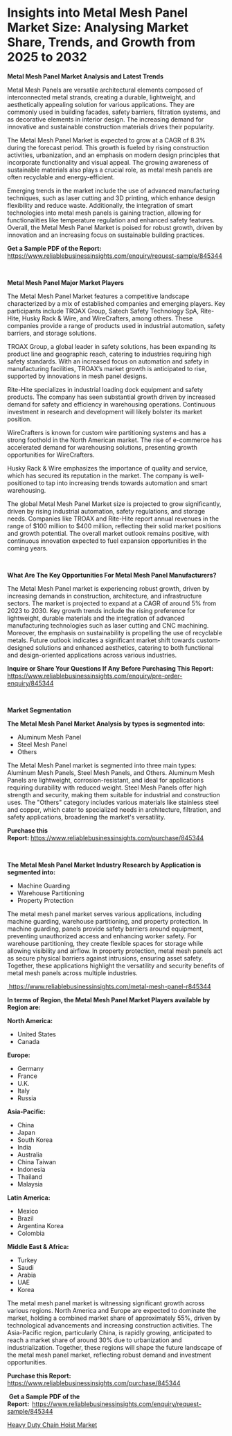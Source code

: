 <p><h1>Insights into Metal Mesh Panel Market Size: Analysing Market Share, Trends, and Growth from 2025 to 2032</h1></p><p><strong>Metal Mesh Panel Market Analysis and Latest Trends</strong></p>
<p><p>Metal Mesh Panels are versatile architectural elements composed of interconnected metal strands, creating a durable, lightweight, and aesthetically appealing solution for various applications. They are commonly used in building facades, safety barriers, filtration systems, and as decorative elements in interior design. The increasing demand for innovative and sustainable construction materials drives their popularity.</p><p>The Metal Mesh Panel Market is expected to grow at a CAGR of 8.3% during the forecast period. This growth is fueled by rising construction activities, urbanization, and an emphasis on modern design principles that incorporate functionality and visual appeal. The growing awareness of sustainable materials also plays a crucial role, as metal mesh panels are often recyclable and energy-efficient.</p><p>Emerging trends in the market include the use of advanced manufacturing techniques, such as laser cutting and 3D printing, which enhance design flexibility and reduce waste. Additionally, the integration of smart technologies into metal mesh panels is gaining traction, allowing for functionalities like temperature regulation and enhanced safety features. Overall, the Metal Mesh Panel Market is poised for robust growth, driven by innovation and an increasing focus on sustainable building practices.</p></p>
<p><strong>Get a Sample PDF of the Report:&nbsp;</strong> <a href="https://www.reliablebusinessinsights.com/enquiry/request-sample/845344?utm_campaign=2203&utm_medium=2&utm_source=Github&utm_content=ia&utm_term=17022025&utm_id=metal-mesh-panel">https://www.reliablebusinessinsights.com/enquiry/request-sample/845344</a></p>
<p>&nbsp;</p>
<p><strong>Metal Mesh Panel Major Market Players</strong></p>
<p><p>The Metal Mesh Panel Market features a competitive landscape characterized by a mix of established companies and emerging players. Key participants include TROAX Group, Satech Safety Technology SpA, Rite-Hite, Husky Rack & Wire, and WireCrafters, among others. These companies provide a range of products used in industrial automation, safety barriers, and storage solutions.</p><p>TROAX Group, a global leader in safety solutions, has been expanding its product line and geographic reach, catering to industries requiring high safety standards. With an increased focus on automation and safety in manufacturing facilities, TROAX’s market growth is anticipated to rise, supported by innovations in mesh panel designs.</p><p>Rite-Hite specializes in industrial loading dock equipment and safety products. The company has seen substantial growth driven by increased demand for safety and efficiency in warehousing operations. Continuous investment in research and development will likely bolster its market position.</p><p>WireCrafters is known for custom wire partitioning systems and has a strong foothold in the North American market. The rise of e-commerce has accelerated demand for warehousing solutions, presenting growth opportunities for WireCrafters.</p><p>Husky Rack & Wire emphasizes the importance of quality and service, which has secured its reputation in the market. The company is well-positioned to tap into increasing trends towards automation and smart warehousing.</p><p>The global Metal Mesh Panel Market size is projected to grow significantly, driven by rising industrial automation, safety regulations, and storage needs. Companies like TROAX and Rite-Hite report annual revenues in the range of $100 million to $400 million, reflecting their solid market positions and growth potential. The overall market outlook remains positive, with continuous innovation expected to fuel expansion opportunities in the coming years.</p></p>
<p>&nbsp;</p>
<p><strong>What Are The Key Opportunities For Metal Mesh Panel Manufacturers?</strong></p>
<p><p>The Metal Mesh Panel market is experiencing robust growth, driven by increasing demands in construction, architecture, and infrastructure sectors. The market is projected to expand at a CAGR of around 5% from 2023 to 2030. Key growth trends include the rising preference for lightweight, durable materials and the integration of advanced manufacturing technologies such as laser cutting and CNC machining. Moreover, the emphasis on sustainability is propelling the use of recyclable metals. Future outlook indicates a significant market shift towards custom-designed solutions and enhanced aesthetics, catering to both functional and design-oriented applications across various industries.</p></p>
<p><strong>Inquire or Share Your Questions If Any Before Purchasing This Report:</strong> <a href="https://www.reliablebusinessinsights.com/enquiry/pre-order-enquiry/845344?utm_campaign=2203&utm_medium=2&utm_source=Github&utm_content=ia&utm_term=17022025&utm_id=metal-mesh-panel">https://www.reliablebusinessinsights.com/enquiry/pre-order-enquiry/845344</a></p>
<p>&nbsp;</p>
<p><strong>Market Segmentation</strong></p>
<p><strong>The Metal Mesh Panel Market Analysis by types is segmented into:</strong></p>
<p><ul><li>Aluminum Mesh Panel</li><li>Steel Mesh Panel</li><li>Others</li></ul></p>
<p><p>The Metal Mesh Panel market is segmented into three main types: Aluminum Mesh Panels, Steel Mesh Panels, and Others. Aluminum Mesh Panels are lightweight, corrosion-resistant, and ideal for applications requiring durability with reduced weight. Steel Mesh Panels offer high strength and security, making them suitable for industrial and construction uses. The "Others" category includes various materials like stainless steel and copper, which cater to specialized needs in architecture, filtration, and safety applications, broadening the market's versatility.</p></p>
<p><strong>Purchase this Report:&nbsp;</strong><a href="https://www.reliablebusinessinsights.com/purchase/845344?utm_campaign=2203&utm_medium=2&utm_source=Github&utm_content=ia&utm_term=17022025&utm_id=metal-mesh-panel">https://www.reliablebusinessinsights.com/purchase/845344</a></p>
<p>&nbsp;</p>
<p><strong>The Metal Mesh Panel Market Industry Research by Application is segmented into:</strong></p>
<p><ul><li>Machine Guarding</li><li>Warehouse Partitioning</li><li>Property Protection</li></ul></p>
<p><p>The metal mesh panel market serves various applications, including machine guarding, warehouse partitioning, and property protection. In machine guarding, panels provide safety barriers around equipment, preventing unauthorized access and enhancing worker safety. For warehouse partitioning, they create flexible spaces for storage while allowing visibility and airflow. In property protection, metal mesh panels act as secure physical barriers against intrusions, ensuring asset safety. Together, these applications highlight the versatility and security benefits of metal mesh panels across multiple industries.</p></p>
<p><a href="https://www.reliablebusinessinsights.com/metal-mesh-panel-r845344?utm_campaign=2203&utm_medium=2&utm_source=Github&utm_content=ia&utm_term=17022025&utm_id=metal-mesh-panel">&nbsp;https://www.reliablebusinessinsights.com/metal-mesh-panel-r845344</a></p>
<p><strong>In terms of Region, the Metal Mesh Panel Market Players available by Region are:</strong></p>
<p>
    <p> <strong> North America: </strong>
        <ul>
            <li>United States</li>
            <li>Canada</li>
        </ul>
        </p> 
    <p> <strong> Europe: </strong>
        <ul>
            <li>Germany</li>
            <li>France</li>
            <li>U.K.</li>
            <li>Italy</li>
            <li>Russia</li>
        </ul>
        </p> 
    <p> <strong> Asia-Pacific: </strong>
        <ul>
            <li>China</li>
            <li>Japan</li>
            <li>South Korea</li>
            <li>India</li>
            <li>Australia</li>
            <li>China Taiwan</li>
            <li>Indonesia</li>
            <li>Thailand</li>
            <li>Malaysia</li>
        </ul>
        </p> 
    <p> <strong> Latin America: </strong>
        <ul>
            <li>Mexico</li>
            <li>Brazil</li>
            <li>Argentina Korea</li>
            <li>Colombia</li>
        </ul>
        </p> 
    <p> <strong> Middle East & Africa: </strong>
        <ul>
            <li>Turkey</li>
            <li>Saudi</li>
            <li>Arabia</li>
            <li>UAE</li>
            <li>Korea</li>
        </ul>
    </p>
    </p>
<p><p>The metal mesh panel market is witnessing significant growth across various regions. North America and Europe are expected to dominate the market, holding a combined market share of approximately 55%, driven by technological advancements and increasing construction activities. The Asia-Pacific region, particularly China, is rapidly growing, anticipated to reach a market share of around 30% due to urbanization and industrialization. Together, these regions will shape the future landscape of the metal mesh panel market, reflecting robust demand and investment opportunities.</p></p>
<p><strong>Purchase this Report: </strong><a href="https://www.reliablebusinessinsights.com/purchase/845344?utm_campaign=2203&utm_medium=2&utm_source=Github&utm_content=ia&utm_term=17022025&utm_id=metal-mesh-panel">https://www.reliablebusinessinsights.com/purchase/845344</a></p>
<p>&nbsp;<strong>Get a Sample PDF of the Report:&nbsp;&nbsp;</strong><a href="https://www.reliablebusinessinsights.com/enquiry/request-sample/845344?utm_campaign=2203&utm_medium=2&utm_source=Github&utm_content=ia&utm_term=17022025&utm_id=metal-mesh-panel">https://www.reliablebusinessinsights.com/enquiry/request-sample/845344</a></p>
<p><strong></strong></p>
<p><p><a href="https://github.com/HobertDavis43/Market-Research-Report-List-1/blob/main/heavy-duty-chain-hoist-market.md?utm_campaign=2203&utm_medium=2&utm_source=Github&utm_content=ia&utm_term=17022025&utm_id=metal-mesh-panel">Heavy Duty Chain Hoist Market</a></p></p>